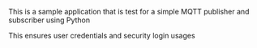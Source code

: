 This is a sample application that is test for a simple MQTT publisher and subscriber using Python

This ensures user credentials and security login usages
